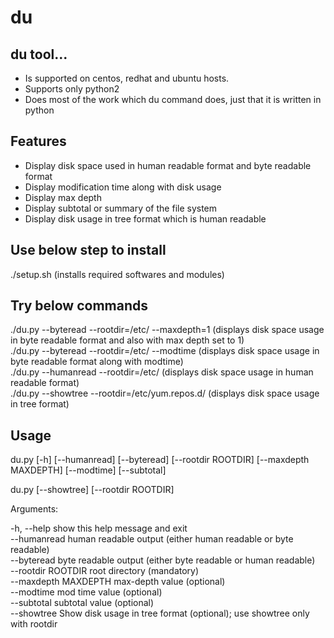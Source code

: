 # du

## du tool...
* Is supported on centos, redhat and ubuntu hosts.
* Supports only python2
* Does most of the work which du command does, just that it is written in python

## Features
* Display disk space used in human readable format and byte readable format
* Display modification time along with disk usage
* Display max depth
* Display subtotal or summary of the file system
* Display disk usage in tree format which is human readable

## Use below step to install

./setup.sh (installs required softwares and modules)

## Try below commands
./du.py --byteread --rootdir=/etc/ --maxdepth=1 (displays disk space usage in byte readable format and also with max depth set to 1) \
./du.py --byteread --rootdir=/etc/ --modtime (displays disk space usage in byte readable format along with modtime)\
./du.py --humanread --rootdir=/etc/ (displays disk space usage in human readable format)\
./du.py --showtree --rootdir=/etc/yum.repos.d/ (displays disk space usage in tree format)

## Usage
 
du.py [-h] [--humanread] [--byteread] [--rootdir ROOTDIR]
             [--maxdepth MAXDEPTH] [--modtime] [--subtotal] 

du.py [--showtree] [--rootdir ROOTDIR]

Arguments:

  -h, --help           show this help message and exit  
  --humanread          human readable output (either human readable or byte
                       readable)                       
  --byteread           byte readable output (either byte readable or human
                       readable)                       
  --rootdir ROOTDIR    root directory (mandatory)  
  --maxdepth MAXDEPTH  max-depth value (optional)  
  --modtime            mod time value (optional)  
  --subtotal           subtotal value (optional)  
  --showtree           Show disk usage in tree format (optional); use showtree
                       only with rootdir
